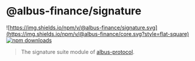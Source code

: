 # @albus-finance/signature

![https://img.shields.io/npm/v/@albus-finance/signature.svg](https://img.shields.io/npm/v/@albus-finance/core.svg?style=flat-square)
[![npm downloads](https://img.shields.io/npm/dt/@albus-finance/signature.svg?maxAge=2592000&style=flat-square)](https://npm-stat.com/charts.html?package=@albus-finance/core)

> The signature suite module of [albus-protocol](https://albus.finance/).
